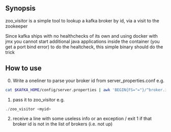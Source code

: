 ## Synopsis

zoo_visitor is a simple tool to lookup a kafka broker by id, via a visit to the zookeeper

Since kafka ships with no healthchecks of its own and using docker with jmx you cannot start additional java applications inside the container (you get a port bind error) to do the healtcheck, this simple binary should do the trick

## How to use
0. Write a oneliner to parse your broker id from server_properties.conf e.g. 
```bash
cat $KAFKA_HOME/config/server.properties | awk 'BEGIN{FS="="}/^broker.id=/{print $2}'
```
1. pass it to zoo_visitor e.g. 
```rust
./zoo_visitor <myid>
``` 
2. receive a line with some useless info or an exception / exit 1 if that broker id is not in the list of brokers (i.e. not up)